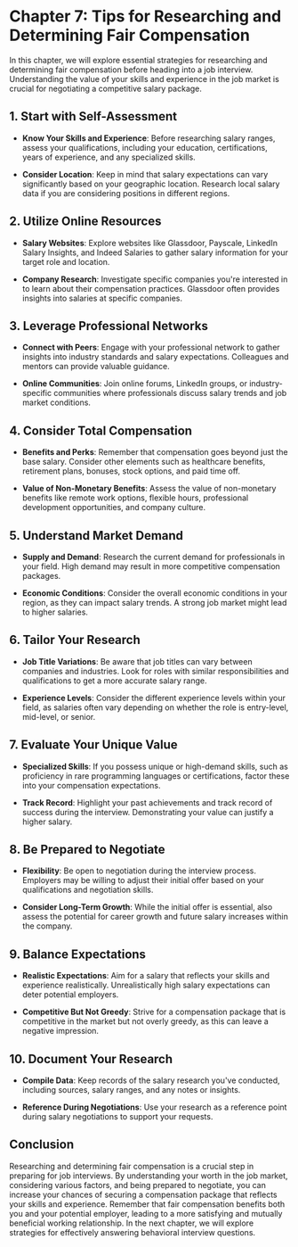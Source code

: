 Chapter 7: Tips for Researching and Determining Fair Compensation
=================================================================

In this chapter, we will explore essential strategies for researching and determining fair compensation before heading into a job interview. Understanding the value of your skills and experience in the job market is crucial for negotiating a competitive salary package.

**1. Start with Self-Assessment**
---------------------------------

* **Know Your Skills and Experience**: Before researching salary ranges, assess your qualifications, including your education, certifications, years of experience, and any specialized skills.

* **Consider Location**: Keep in mind that salary expectations can vary significantly based on your geographic location. Research local salary data if you are considering positions in different regions.

**2. Utilize Online Resources**
-------------------------------

* **Salary Websites**: Explore websites like Glassdoor, Payscale, LinkedIn Salary Insights, and Indeed Salaries to gather salary information for your target role and location.

* **Company Research**: Investigate specific companies you're interested in to learn about their compensation practices. Glassdoor often provides insights into salaries at specific companies.

**3. Leverage Professional Networks**
-------------------------------------

* **Connect with Peers**: Engage with your professional network to gather insights into industry standards and salary expectations. Colleagues and mentors can provide valuable guidance.

* **Online Communities**: Join online forums, LinkedIn groups, or industry-specific communities where professionals discuss salary trends and job market conditions.

**4. Consider Total Compensation**
----------------------------------

* **Benefits and Perks**: Remember that compensation goes beyond just the base salary. Consider other elements such as healthcare benefits, retirement plans, bonuses, stock options, and paid time off.

* **Value of Non-Monetary Benefits**: Assess the value of non-monetary benefits like remote work options, flexible hours, professional development opportunities, and company culture.

**5. Understand Market Demand**
-------------------------------

* **Supply and Demand**: Research the current demand for professionals in your field. High demand may result in more competitive compensation packages.

* **Economic Conditions**: Consider the overall economic conditions in your region, as they can impact salary trends. A strong job market might lead to higher salaries.

**6. Tailor Your Research**
---------------------------

* **Job Title Variations**: Be aware that job titles can vary between companies and industries. Look for roles with similar responsibilities and qualifications to get a more accurate salary range.

* **Experience Levels**: Consider the different experience levels within your field, as salaries often vary depending on whether the role is entry-level, mid-level, or senior.

**7. Evaluate Your Unique Value**
---------------------------------

* **Specialized Skills**: If you possess unique or high-demand skills, such as proficiency in rare programming languages or certifications, factor these into your compensation expectations.

* **Track Record**: Highlight your past achievements and track record of success during the interview. Demonstrating your value can justify a higher salary.

**8. Be Prepared to Negotiate**
-------------------------------

* **Flexibility**: Be open to negotiation during the interview process. Employers may be willing to adjust their initial offer based on your qualifications and negotiation skills.

* **Consider Long-Term Growth**: While the initial offer is essential, also assess the potential for career growth and future salary increases within the company.

**9. Balance Expectations**
---------------------------

* **Realistic Expectations**: Aim for a salary that reflects your skills and experience realistically. Unrealistically high salary expectations can deter potential employers.

* **Competitive But Not Greedy**: Strive for a compensation package that is competitive in the market but not overly greedy, as this can leave a negative impression.

**10. Document Your Research**
------------------------------

* **Compile Data**: Keep records of the salary research you've conducted, including sources, salary ranges, and any notes or insights.

* **Reference During Negotiations**: Use your research as a reference point during salary negotiations to support your requests.

**Conclusion**
--------------

Researching and determining fair compensation is a crucial step in preparing for job interviews. By understanding your worth in the job market, considering various factors, and being prepared to negotiate, you can increase your chances of securing a compensation package that reflects your skills and experience. Remember that fair compensation benefits both you and your potential employer, leading to a more satisfying and mutually beneficial working relationship. In the next chapter, we will explore strategies for effectively answering behavioral interview questions.
